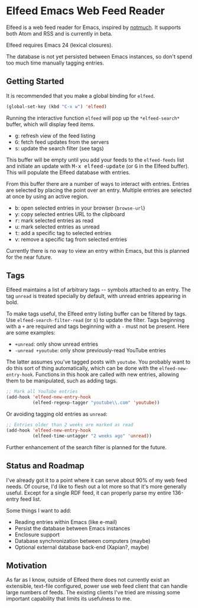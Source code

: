 # Elfeed Emacs Web Feed Reader

Elfeed is a web feed reader for Emacs, inspired by
[notmuch](http://notmuchmail.org/). It supports both Atom and RSS and
is currently in beta.

Elfeed requires Emacs 24 (lexical closures).

The database is not yet persisted between Emacs instances, so don't
spend too much time manually tagging entries.

## Getting Started

It is recommended that you make a global binding for `elfeed`.

```el
(global-set-key (kbd "C-x w") 'elfeed)
```

Running the interactive function `elfeed` will pop up the
`*elfeed-search*` buffer, which will display feed items.

 * <kbd>g</kbd>: refresh view of the feed listing
 * <kbd>G</kbd>: fetch feed updates from the servers
 * <kbd>s</kbd>: update the search filter (see tags)

This buffer will be empty until you add your feeds to the
`elfeed-feeds` list and initiate an update with <kbd>M-x
elfeed-update</kbd> (or <kbd>G</kbd> in the Elfeed buffer). This will
populate the Elfeed database with entries.

From this buffer there are a number of ways to interact with entries.
Entries are selected by placing the point over an entry. Multiple
entries are selected at once by using an active region.

 * <kbd>b</kbd>: open selected entries in your browser (`browse-url`)
 * <kbd>y</kbd>: copy selected entries URL to the clipboard
 * <kbd>r</kbd>: mark selected entries as read
 * <kbd>u</kbd>: mark selected entries as unread
 * <kbd>t</kbd>: add a specific tag to selected entries
 * <kbd>v</kbd>: remove a specific tag from selected entries

Currently there is no way to view an entry within Emacs, but this is
planned for the near future.

## Tags

Elfeed maintains a list of arbitrary tags -- symbols attached to an
entry. The tag `unread` is treated specially by default, with unread
entries appearing in bold.

To make tags useful, the Elfeed entry listing buffer can be filtered
by tags. Use `elfeed-search-filter-read` (or <kbd>s</kbd>) to update
the filter. Tags beginning with a `+` are required and tags beginning
with a `-` must not be present. Here are some examples:

 * `+unread`: only show unread entries
 * `-unread +youtube`: only show previously-read YouTube entries

The latter assumes you've tagged posts with `youtube`. You probably
want to do this sort of thing automatically, which can be done with
the `elfeed-new-entry-hook`. Functions in this hook are called with
new entries, allowing them to be manipulated, such as adding tags.

```el
;; Mark all YouTube entries
(add-hook 'elfeed-new-entry-hook
          (elfeed-regexp-tagger "youtube\\.com" 'youtube))
```

Or avoiding tagging old entries as `unread`:

```el
;; Entries older than 2 weeks are marked as read
(add-hook 'elfeed-new-entry-hook
          (elfeed-time-untagger "2 weeks ago" 'unread))
```

Further enhancement of the search filter is planned for the future.

## Status and Roadmap

I've already got it to a point where it can serve about 90% of my web
feed needs. Of course, I'd like to flesh out a lot more so that it's
more generally useful. Except for a single RDF feed, it can properly
parse my entire 136-entry feed list.

Some things I want to add:

 * Reading entries within Emacs (like e-mail)
 * Persist the database between Emacs instances
 * Enclosure support
 * Database synchronization between computers (maybe)
 * Optional external database back-end (Xapian?, maybe)

## Motivation

As far as I know, outside of Elfeed there does not currently exist an
extensible, text-file configured, power use web feed client that can
handle large numbers of feeds. The existing clients I've tried are
missing some important capability that limits its usefulness to me.
